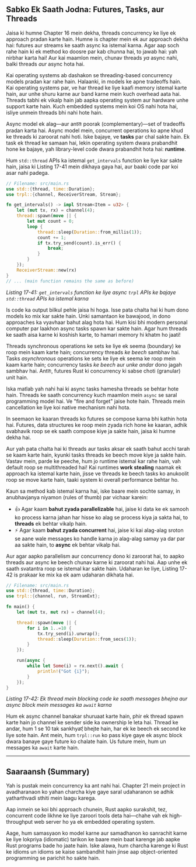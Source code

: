 ## Sabko Ek Saath Jodna: Futures, Tasks, aur Threads

Jaisa ki humne Chapter 16 mein dekha, threads concurrency ke liye ek approach pradan karte hain. Humne is chapter mein ek aur approach dekha hai: futures aur streams ke saath async ka istemal karna. Agar aap soch rahe hain ki ek method ko doosre par kab chunna hai, to jawab hai: yah nirbhar karta hai\! Aur kai maamlon mein, chunav threads *ya* async nahi, balki threads *aur* async hota hai.

Kai operating systems ab dashakon se threading-based concurrency models pradan kar rahe hain. Halaanki, in models ke apne tradeoffs hain. Kai operating systems par, ve har thread ke liye kaafi memory istemal karte hain, aur unhe shuru karne aur band karne mein kuch overhead aata hai. Threads tabhi ek vikalp hain jab aapka operating system aur hardware unhe support karte hain. Kuch embedded systems mein koi OS nahi hota hai, isliye unmein threads bhi nahi hote hain.

Async model ek alag—aur antतः poorak (complementary)—set of tradeoffs pradan karta hai. Async model mein, concurrent operations ko apne khud ke threads ki zaroorat nahi hoti. Iske bajaye, ve **tasks** par chal sakte hain. Ek task ek thread ke samaan hai, lekin operating system dwara prabandhit hone ke bajaye, yah library-level code dwara prabandhit hota hai: **runtime**.

Hum `std::thread` APIs ka istemal `get_intervals` function ke liye kar sakte hain, jaisa ki Listing 17-41 mein dikhaya gaya hai, aur baaki code par koi asar nahi padega.

```rust
// Filename: src/main.rs
use std::{thread, time::Duration};
use trpl::{channel, ReceiverStream, Stream};

fn get_intervals() -> impl Stream<Item = u32> {
    let (mut tx, rx) = channel(4);
    thread::spawn(move || {
        let mut count = 0;
        loop {
            thread::sleep(Duration::from_millis(1));
            count += 1;
            if tx.try_send(count).is_err() {
                break;
            }
        }
    });
    ReceiverStream::new(rx)
}
// ... (main function remains the same as before)
```

*Listing 17-41: `get_intervals` function ke liye async `trpl` APIs ke bajaye `std::thread` APIs ka istemal karna*

Is code ka output bilkul pehle jaisa hi hoga. Isse pata chalta hai ki hum dono models ko mix kar sakte hain. Unki samantaon ke bawajood, in dono approaches ka vyavhaar bahut alag hota hai. Hum kisi bhi modern personal computer par laakhon async tasks spawn kar sakte hain. Agar hum threads ke saath aisa karne ki koshish karte, to hamari memory hi khatm ho jaati\!

Threads synchronous operations ke sets ke liye ek seema (boundary) ke roop mein kaam karte hain; concurrency threads *ke beech* sambhav hai. Tasks *asynchronous* operations ke sets ke liye ek seema ke roop mein kaam karte hain; concurrency tasks *ke beech* aur *unke andar* dono jagah sambhav hai. Antतः, futures Rust ki concurrency ki sabse choti (granular) unit hain.

Iska matlab yah nahi hai ki async tasks hamesha threads se behtar hote hain. Threads ke saath concurrency kuch maamlon mein `async` se saral programming model hai. Ve "fire and forget" jaise hote hain. Threads mein cancellation ke liye koi native mechanism nahi hota.

In seemaon ke kaaran threads ko futures se compose karna bhi kathin hota hai. Futures, data structures ke roop mein zyada rich hone ke kaaran, adhik svabhavik roop se ek saath compose kiye ja sakte hain, jaisa ki humne dekha hai.

Aur yah pata chalta hai ki threads aur tasks aksar ek saath bahut acchi tarah se kaam karte hain, kyunki tasks threads ke beech move kiye ja sakte hain. Vastav mein, parde ke peeche, hum jo runtime istemal kar rahe hain, vah default roop se multithreaded hai\! Kai runtimes **work stealing** naamak ek approach ka istemal karte hain, jisse ve threads ke beech tasks ko anukoolit roop se move karte hain, taaki system ki overall performance behtar ho.

Kaun sa method kab istemal karna hai, iske baare mein sochte samay, in anubhavjanya niyamon (rules of thumb) par vichaar karein:

  * 👍 Agar kaam **bahut zyada parallelizable** hai, jaise ki data ke ek samooh ko process karna jahan har hisse ko alag se process kiya ja sakta hai, to **threads** ek behtar vikalp hain.
  * ⚡ Agar kaam **bahut zyada concurrent** hai, jaise ki kai alag-alag sroton se aane wale messages ko handle karna jo alag-alag samay ya dar par aa sakte hain, to **async** ek behtar vikalp hai.

Aur agar aapko parallelism aur concurrency dono ki zaroorat hai, to aapko threads aur async ke beech chunav karne ki zaroorat nahi hai. Aap unhe ek saath svatantra roop se istemal kar sakte hain. Udaharan ke liye, Listing 17-42 is prakaar ke mix ka ek aam udaharan dikhata hai.

```rust
// Filename: src/main.rs
use std::{thread, time::Duration};
use trpl::{channel, run, StreamExt};

fn main() {
    let (mut tx, mut rx) = channel(4);

    thread::spawn(move || {
        for i in 1..=10 {
            tx.try_send(i).unwrap();
            thread::sleep(Duration::from_secs(1));
        }
    });

    run(async {
        while let Some(i) = rx.next().await {
            println!("Got {i}");
        }
    });
}
```

*Listing 17-42: Ek thread mein blocking code ke saath messages bhejna aur async block mein messages ka `await` karna*

Hum ek async channel banakar shuruaat karte hain, phir ek thread spawn karte hain jo channel ke sender side ka ownership le leta hai. Thread ke andar, hum 1 se 10 tak sankhyaएं bhejte hain, har ek ke beech ek second ke liye sote hain. Ant mein, hum `trpl::run` ko pass kiye gaye ek async block dwara banaye gaye future ko chalate hain. Us future mein, hum un messages ka `await` karte hain.

-----

## Saaraansh (Summary)

Yah is pustak mein concurrency ka ant nahi hai. Chapter 21 mein project in avadharanaon ko yahan charcha kiye gaye saral udaharanon se adhik yatharthvadi sthiti mein laagu karega.

Aap inmein se koi bhi approach chunein, Rust aapko surakshit, tez, concurrent code likhne ke liye zaroori tools deta hai—chahe vah ek high-throughput web server ho ya ek embedded operating system.

Aage, hum samasyaon ko model karne aur samadhanon ko sanrachit karne ke liye lokpriya (idiomatic) tarikon ke baare mein baat karenge jab aapke Rust programs bade ho jaate hain. Iske alawa, hum charcha karenge ki Rust ke idioms un idioms se kaise sambandhit hain jinse aap object-oriented programming se parichit ho sakte hain.
